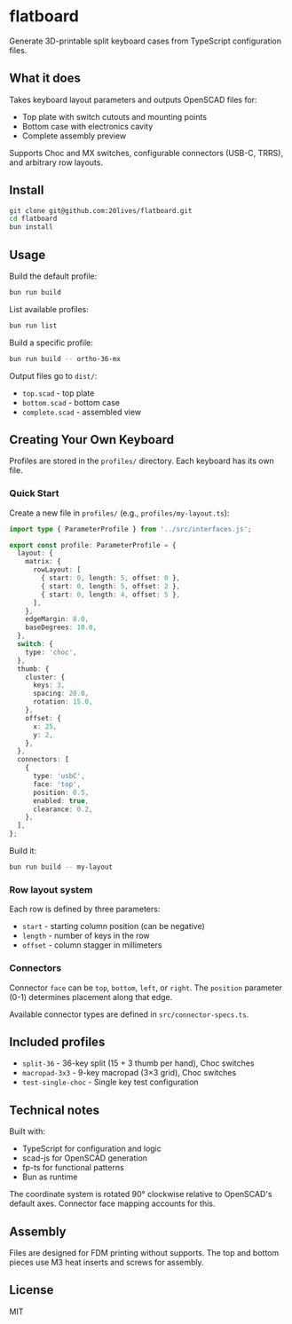 # flatboard

Generate 3D-printable split keyboard cases from TypeScript configuration files.

## What it does

Takes keyboard layout parameters and outputs OpenSCAD files for:
- Top plate with switch cutouts and mounting points
- Bottom case with electronics cavity
- Complete assembly preview

Supports Choc and MX switches, configurable connectors (USB-C, TRRS), and arbitrary row layouts.

## Install

```bash
git clone git@github.com:20lives/flatboard.git
cd flatboard
bun install
```

## Usage

Build the default profile:
```bash
bun run build
```

List available profiles:
```bash
bun run list
```

Build a specific profile:
```bash
bun run build -- ortho-36-mx
```

Output files go to `dist/`:
- `top.scad` - top plate
- `bottom.scad` - bottom case
- `complete.scad` - assembled view

## Creating Your Own Keyboard

Profiles are stored in the `profiles/` directory. Each keyboard has its own file.

### Quick Start

Create a new file in `profiles/` (e.g., `profiles/my-layout.ts`):

```typescript
import type { ParameterProfile } from '../src/interfaces.js';

export const profile: ParameterProfile = {
  layout: {
    matrix: {
      rowLayout: [
        { start: 0, length: 5, offset: 0 },
        { start: 0, length: 5, offset: 2 },
        { start: 0, length: 4, offset: 5 },
      ],
    },
    edgeMargin: 8.0,
    baseDegrees: 10.0,
  },
  switch: {
    type: 'choc',
  },
  thumb: {
    cluster: {
      keys: 3,
      spacing: 20.0,
      rotation: 15.0,
    },
    offset: {
      x: 25,
      y: 2,
    },
  },
  connectors: [
    {
      type: 'usbC',
      face: 'top',
      position: 0.5,
      enabled: true,
      clearance: 0.2,
    },
  ],
};
```

Build it:

```bash
bun run build -- my-layout
```

### Row layout system

Each row is defined by three parameters:
- `start` - starting column position (can be negative)
- `length` - number of keys in the row
- `offset` - column stagger in millimeters

### Connectors

Connector `face` can be `top`, `bottom`, `left`, or `right`. The `position` parameter (0-1) determines placement along that edge.

Available connector types are defined in `src/connector-specs.ts`.

## Included profiles

- `split-36` - 36-key split (15 + 3 thumb per hand), Choc switches
- `macropad-3x3` - 9-key macropad (3×3 grid), Choc switches
- `test-single-choc` - Single key test configuration

## Technical notes

Built with:
- TypeScript for configuration and logic
- scad-js for OpenSCAD generation
- fp-ts for functional patterns
- Bun as runtime

The coordinate system is rotated 90° clockwise relative to OpenSCAD's default axes. Connector face mapping accounts for this.

## Assembly

Files are designed for FDM printing without supports. The top and bottom pieces use M3 heat inserts and screws for assembly.

## License

MIT
